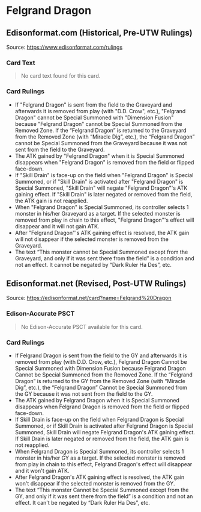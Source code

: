 # Felgrand Dragon

## Edisonformat.com (Historical, Pre-UTW Rulings)

Source: https://www.edisonformat.com/rulings

### Card Text

> No card text found for this card.

### Card Rulings

*   If "Felgrand Dragon" is sent from the field to the Graveyard and afterwards it is removed from play (with "D.D. Crow", etc.), "Felgrand Dragon" cannot be Special Summoned with "Dimension Fusion" because "Felgrand Dragon" cannot be Special Summoned from the Removed Zone. If the “Felgrand Dragon” is returned to the Graveyard from the Removed Zone (with “Miracle Dig”, etc.), the “Felgrand Dragon” cannot be Special Summoned from the Graveyard because it was not sent from the field to the Graveyard.
*   The ATK gained by "Felgrand Dragon" when it is Special Summoned disappears when "Felgrand Dragon" is removed from the field or flipped face-down.
*   If "Skill Drain" is face-up on the field when "Felgrand Dragon" is Special Summoned, or if "Skill Drain" is activated after "Felgrand Dragon" is Special Summoned, "Skill Drain" will negate "Felgrand Dragon"'s ATK gaining effect. If "Skill Drain" is later negated or removed from the field, the ATK gain is not reapplied.
*   When "Felgrand Dragon" is Special Summoned, its controller selects 1 monster in his/her Graveyard as a target. If the selected monster is removed from play in chain to this effect, "Felgrand Dragon"'s effect will disappear and it will not gain ATK.
*   After "Felgrand Dragon"'s ATK gaining effect is resolved, the ATK gain will not disappear if the selected monster is removed from the Graveyard.
*   The text “This monster cannot be Special Summoned except from the Graveyard, and only if it was sent there from the field” is a condition and not an effect. It cannot be negated by “Dark Ruler Ha Des”, etc.

## Edisonformat.net (Revised, Post-UTW Rulings)

Source: https://edisonformat.net/card?name=Felgrand%20Dragon

### Edison-Accurate PSCT

> No Edison-Accurate PSCT available for this card.

### Card Rulings

*   If Felgrand Dragon is sent from the field to the GY and afterwards it is removed from play (with D.D. Crow, etc.), Felgrand Dragon Cannot be Special Summoned with Dimension Fusion because Felgrand Dragon Cannot be Special Summoned from the Removed Zone. If the “Felgrand Dragon” is returned to the GY from the Removed Zone (with “Miracle Dig”, etc.), the “Felgrand Dragon” Cannot be Special Summoned from the GY because it was not sent from the field to the GY.
*   The ATK gained by Felgrand Dragon when it is Special Summoned disappears when Felgrand Dragon is removed from the field or flipped face-down.
*   If Skill Drain is face-up on the field when Felgrand Dragon is Special Summoned, or if Skill Drain is activated after Felgrand Dragon is Special Summoned, Skill Drain will negate Felgrand Dragon's ATK gaining effect. If Skill Drain is later negated or removed from the field, the ATK gain is not reapplied.
*   When Felgrand Dragon is Special Summoned, its controller selects 1 monster in his/her GY as a target. If the selected monster is removed from play in chain to this effect, Felgrand Dragon's effect will disappear and it won't gain ATK.
*   After Felgrand Dragon's ATK gaining effect is resolved, the ATK gain won't disappear if the selected monster is removed from the GY.
*   The text “This monster Cannot be Special Summoned except from the GY, and only if it was sent there from the field” is a condition and not an effect. It can't be negated by “Dark Ruler Ha Des”, etc.
            
